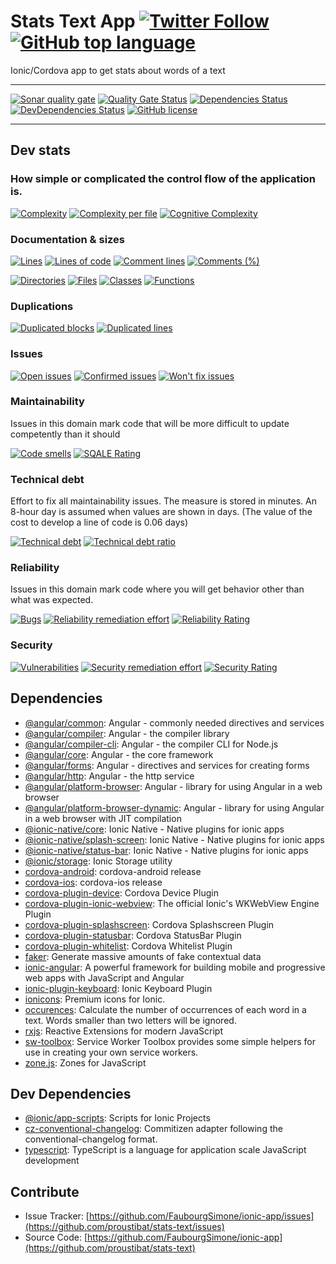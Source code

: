 # Stats Text App  [![Twitter Follow](https://img.shields.io/twitter/follow/proustibat.svg?style=social&label=Follow)](https://twitter.com/proustibat) [![GitHub top language](https://img.shields.io/github/languages/top/proustibat/stats-text.svg)](https://github.com/proustibat/stats-text)
Ionic/Cordova app to get stats about words of a text


------------


[![Sonar quality gate](https://sonarcloud.io/api/badges/gate?key=prstbt.stats.text.app)](https://sonarcloud.io/dashboard?id=prstbt.stats.text.app)
[![Quality Gate Status](https://sonarcloud.io/api/badges/measure?key=prstbt.stats.text.app&metric=alert_status)](https://sonarcloud.io/component_measures?id=prstbt.stats.text.app&metric=alert_status)
[![Dependencies Status](https://david-dm.org/proustibat/stats-text/status.svg)](https://david-dm.org/proustibat/stats-text)
[![DevDependencies Status](https://david-dm.org/proustibat/stats-text/dev-status.svg)](https://david-dm.org/proustibat/stats-text?type=dev)
[![GitHub license](https://img.shields.io/github/license/proustibat/stats-text.svg)](https://github.com/proustibat/stats-text/blob/master/LICENSE.md)

----------------

## Dev stats
### How simple or complicated the control flow of the application is. 
[![Complexity](https://sonarcloud.io/api/badges/measure?key=prstbt.stats.text.app&metric=complexity)](https://sonarcloud.io/component_measures?id=prstbt.stats.text.app&metric=complexity) 
[![Complexity per file](https://sonarcloud.io/api/badges/measure?key=prstbt.stats.text.app&metric=file_complexity)](https://sonarcloud.io/component_measures?id=prstbt.stats.text.app&metric=file_complexity)
[![Cognitive Complexity](https://sonarcloud.io/api/badges/measure?key=prstbt.stats.text.app&metric=cognitive_complexity)](https://sonarcloud.io/component_measures?id=prstbt.stats.text.app&metric=cognitive_complexity)


### Documentation & sizes
[![Lines](https://sonarcloud.io/api/badges/measure?key=prstbt.stats.text.app&metric=lines)](https://sonarcloud.io/component_measures?id=prstbt.stats.text.app&metric=lines) 
[![Lines of code](https://sonarcloud.io/api/badges/measure?key=prstbt.stats.text.app&metric=ncloc)](https://sonarcloud.io/component_measures?id=prstbt.stats.text.app&metric=ncloc) 
[![Comment lines](https://sonarcloud.io/api/badges/measure?key=prstbt.stats.text.app&metric=comment_lines)](https://sonarcloud.io/component_measures?id=prstbt.stats.text.app&metric=comment_lines) 
[![Comments (%)](https://sonarcloud.io/api/badges/measure?key=prstbt.stats.text.app&metric=comment_lines_density)](https://sonarcloud.io/component_measures?id=prstbt.stats.text.app&metric=comment_lines_density)

[![Directories](https://sonarcloud.io/api/badges/measure?key=prstbt.stats.text.app&metric=directories)](https://sonarcloud.io/component_measures?id=prstbt.stats.text.app&metric=directories) 
[![Files](https://sonarcloud.io/api/badges/measure?key=prstbt.stats.text.app&metric=files)](https://sonarcloud.io/component_measures?id=prstbt.stats.text.app&metric=files)
[![Classes](https://sonarcloud.io/api/badges/measure?key=prstbt.stats.text.app&metric=classes)](https://sonarcloud.io/component_measures?id=prstbt.stats.text.app&metric=classes) 
[![Functions](https://sonarcloud.io/api/badges/measure?key=prstbt.stats.text.app&metric=functions)](https://sonarcloud.io/component_measures?id=prstbt.stats.text.app&metric=functions)


### Duplications
[![Duplicated blocks](https://sonarcloud.io/api/badges/measure?key=prstbt.stats.text.app&metric=duplicated_blocks)](https://sonarcloud.io/component_measures?id=prstbt.stats.text.app&metric=duplicated_blocks) 
[![Duplicated lines](https://sonarcloud.io/api/badges/measure?key=prstbt.stats.text.app&metric=duplicated_lines)](https://sonarcloud.io/component_measures?id=prstbt.stats.text.app&metric=duplicated_lines)


### Issues
[![Open issues](https://sonarcloud.io/api/badges/measure?key=prstbt.stats.text.app&metric=open_issues)](https://sonarcloud.io/component_measures?id=prstbt.stats.text.app&metric=open_issues)
[![Confirmed issues](https://sonarcloud.io/api/badges/measure?key=prstbt.stats.text.app&metric=confirmed_issues)](https://sonarcloud.io/component_measures?id=prstbt.stats.text.app&metric=confirmed_issues)
[![Won't fix issues](https://sonarcloud.io/api/badges/measure?key=prstbt.stats.text.app&metric=wont_fix_issues)](https://sonarcloud.io/component_measures?id=prstbt.stats.text.app&metric=wont_fix_issues) 


### Maintainability
Issues in this domain mark code that will be more difficult to update competently than it should

[![Code smells](https://sonarcloud.io/api/badges/measure?key=prstbt.stats.text.app&metric=code_smells)](https://sonarcloud.io/component_measures?id=prstbt.stats.text.app&metric=code_smells)
[![SQALE Rating](https://sonarcloud.io/api/badges/measure?key=prstbt.stats.text.app&metric=sqale_rating)](https://sonarcloud.io/component_measures?id=prstbt.stats.text.app&metric=sqale_rating)


### Technical debt
Effort to fix all maintainability issues. The measure is stored in minutes. An 8-hour day is assumed when values are shown in days. (The value of the cost to develop a line of code is 0.06 days)

[![Technical debt](https://sonarcloud.io/api/badges/measure?key=prstbt.stats.text.app&metric=sqale_index)](https://sonarcloud.io/component_measures?id=prstbt.stats.text.app&metric=sqale_index) 
[![Technical debt ratio](https://sonarcloud.io/api/badges/measure?key=prstbt.stats.text.app&metric=sqale_debt_ratio)](https://sonarcloud.io/component_measures?id=prstbt.stats.text.app&metric=sqale_debt_ratio)


### Reliability
Issues in this domain mark code where you will get behavior other than what was expected.

[![Bugs](https://sonarcloud.io/api/badges/measure?key=prstbt.stats.text.app&metric=bugs)](https://sonarcloud.io/component_measures?id=prstbt.stats.text.app&metric=bugs)
[![Reliability remediation effort](https://sonarcloud.io/api/badges/measure?key=prstbt.stats.text.app&metric=reliability_remediation_effort)](https://sonarcloud.io/component_measures?id=prstbt.stats.text.app&metric=reliability_remediation_effort)
[![Reliability Rating](https://sonarcloud.io/api/badges/measure?key=prstbt.stats.text.app&metric=reliability_rating)](https://sonarcloud.io/component_measures?id=prstbt.stats.text.app&metric=reliability_rating)


### Security

[![Vulnerabilities](https://sonarcloud.io/api/badges/measure?key=prstbt.stats.text.app&metric=vulnerabilities)](https://sonarcloud.io/component_measures?id=prstbt.stats.text.app&metric=vulnerabilities)
[![Security remediation effort	](https://sonarcloud.io/api/badges/measure?key=prstbt.stats.text.app&metric=security_remediation_effort)](https://sonarcloud.io/component_measures?id=prstbt.stats.text.app&metric=security_remediation_effort)
[![Security Rating](https://sonarcloud.io/api/badges/measure?key=prstbt.stats.text.app&metric=security_rating)](https://sonarcloud.io/component_measures?id=prstbt.stats.text.app&metric=security_rating)


## Dependencies

- [@angular/common](https://github.com/angular/angular): Angular - commonly needed directives and services
- [@angular/compiler](https://github.com/angular/angular): Angular - the compiler library
- [@angular/compiler-cli](https://github.com/angular/angular): Angular - the compiler CLI for Node.js
- [@angular/core](https://github.com/angular/angular): Angular - the core framework
- [@angular/forms](https://github.com/angular/angular): Angular - directives and services for creating forms
- [@angular/http](https://github.com/angular/angular): Angular - the http service
- [@angular/platform-browser](https://github.com/angular/angular): Angular - library for using Angular in a web browser
- [@angular/platform-browser-dynamic](https://github.com/angular/angular): Angular - library for using Angular in a web browser with JIT compilation
- [@ionic-native/core](https://github.com/ionic-team/ionic-native): Ionic Native - Native plugins for ionic apps
- [@ionic-native/splash-screen](https://github.com/ionic-team/ionic-native): Ionic Native - Native plugins for ionic apps
- [@ionic-native/status-bar](https://github.com/ionic-team/ionic-native): Ionic Native - Native plugins for ionic apps
- [@ionic/storage](https://github.com/driftyco/ionic-storage): Ionic Storage utility
- [cordova-android](https://git-wip-us.apache.org/repos/asf/cordova-android.git): cordova-android release
- [cordova-ios](https://git-wip-us.apache.org/repos/asf/cordova-ios.git): cordova-ios release
- [cordova-plugin-device](https://github.com/apache/cordova-plugin-device): Cordova Device Plugin
- [cordova-plugin-ionic-webview](https://github.com/ionic-team/cordova-plugin-ionic-webview): The official Ionic&#39;s WKWebView Engine Plugin
- [cordova-plugin-splashscreen](https://github.com/apache/cordova-plugin-splashscreen): Cordova Splashscreen Plugin
- [cordova-plugin-statusbar](https://github.com/apache/cordova-plugin-statusbar): Cordova StatusBar Plugin
- [cordova-plugin-whitelist](https://github.com/apache/cordova-plugin-whitelist): Cordova Whitelist Plugin
- [faker](https://github.com/Marak/Faker.js): Generate massive amounts of fake contextual data
- [ionic-angular](https://github.com/ionic-team/ionic): A powerful framework for building mobile and progressive web apps with JavaScript and Angular
- [ionic-plugin-keyboard](https://github.com/driftyco/ionic-plugin-keyboard): Ionic Keyboard Plugin
- [ionicons](https://github.com/driftyco/ionicons): Premium icons for Ionic.
- [occurences](https://github.com/proustibat/occurences): Calculate the number of occurrences of each word in a text. Words smaller than two letters will be ignored.
- [rxjs](https://github.com/ReactiveX/RxJS): Reactive Extensions for modern JavaScript
- [sw-toolbox](https://github.com/GoogleChrome/sw-toolbox): Service Worker Toolbox provides some simple helpers for use in creating your own service workers.
- [zone.js](https://github.com/angular/zone.js): Zones for JavaScript

## Dev Dependencies

- [@ionic/app-scripts](https://github.com/ionic-team/ionic-app-scripts): Scripts for Ionic Projects
- [cz-conventional-changelog](https://github.com/commitizen/cz-conventional-changelog): Commitizen adapter following the conventional-changelog format.
- [typescript](https://github.com/Microsoft/TypeScript): TypeScript is a language for application scale JavaScript development


## Contribute
- Issue Tracker: [https://github.com/FaubourgSimone/ionic-app/issues](https://github.com/proustibat/stats-text/issues)
- Source Code: [https://github.com/FaubourgSimone/ionic-app](https://github.com/proustibat/stats-text)

